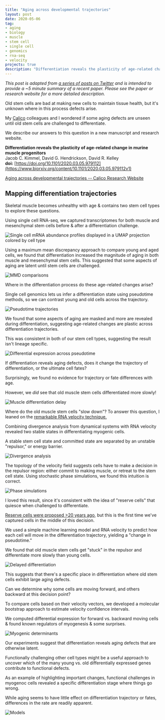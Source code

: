 ```yaml
---
title: "Aging across developmental trajectories"
layout: post
date: 2020-05-06
tag:
- aging
- biology
- muscle
- stem cell
- single cell
- genomics
- rna-seq
- velocity
projects: true
description: "Differentiation reveals the plasticity of age-related change in murine muscle progenitors"
---
```


*This post is adapted from [a series of posts on Twitter](https://twitter.com/jacobkimmel/status/1236098664147202048) and is intended to provide a ~5 minute summary of a recent paper. Please see the paper or research website for a more detailed description.*

Old stem cells are bad at making new cells to maintain tissue health, but it's unknown where in this process defects arise.

My [Calico](http://calicolabs.com) colleagues and I wondered if some aging defects are unseen until old stem cells are challenged to differentiate.

We describe our answers to this question in a new manuscript and research website.

**Differentiation reveals the plasticity of age-related change in murine muscle progenitors**  
Jacob C. Kimmel, David G. Hendrickson, David R. Kelley  
**doi:** [https://doi.org/10.1101/2020.03.05.979112](https://www.biorxiv.org/content/10.1101/2020.03.05.979112v1)

[Aging across developmental trajectories -- Calico Research Website](https://myo.research.calicolabs.com/)

## Mapping differentiation trajectories

Skeletal muscle becomes unhealthy with age & contains two stem cell types to explore these questions.

Using single cell RNA-seq, we captured transcriptomes for both muscle and mesenchymal stem cells before & after a differentiation challenge.

![Single cell mRNA abundance profiles displayed in a UMAP projection colored by cell type]({{site.url}}/assets/images/myoage/web_maca_cell_types.png)

Using a maximum mean discrepancy approach to compare young and aged cells, we found that differentiation increased the magnitude of aging in both muscle and mesenchymal stem cells.
This suggested that some aspects of aging are latent until stem cells are challenged.

![MMD comparisons]({{site.url}}/assets/images/myoage/web_maca_mmd_only.png)

Where in the differentiation process do these age-related changes arise?

Single cell genomics lets us infer a differentiation state using pseudotime methods, so we can contrast young and old cells across the trajectory.

![Pseudotime trajectories]({{site.url}}/assets/images/myoage/web_maca_trajectories_only.png)

We found that some aspects of aging are masked and more are revealed during differentiation, suggesting age-related changes are plastic across differentiation trajectories.

This was consistent in both of our stem cell types, suggesting the result isn't lineage specific.

![Differential expression across pseudotime]({{site.url}}/assets/images/myoage/web_maca_dex.png)

If differentiation reveals aging defects, does it change the trajectory of differentiation, or the ultimate cell fates?

Surprisingly, we found no evidence for trajectory or fate differences with age.

However, we *did* see that old muscle stem cells differentiated more slowly!

![Muscle differentiation delay]({{site.url}}/assets/images/myoage/web_maca_myogenic_traj.png)

Where do the old muscle stem cells "slow down"?
To answer this question, I leaned on the [remarkable RNA velocity technique.](https://t.co/18jOk2X7DE?amp=1)

Combining divergence analysis from dynamical systems with RNA velocity revealed two stable states in differentiating myogenic cells.

A stable stem cell state and committed state are separated by an unstable "repulsor," or energy barrier.

![Divergence analysis]({{site.url}}/assets/images/myoage/web_maca_velo.png)


The topology of the velocity field suggests cells have to make a decision in the repulsor region: either commit to making muscle, or retreat to the stem cell state.
Using stochastic phase simulations, we found this intuition is correct.

![Phase simulations]({{site.url}}/assets/images/myoage/web_maca_phase_math.png)

I loved this result, since it's consistent with the idea of "reserve cells" that quiesce when challenged to differentiate.

[Reserve cells were proposed >20 years ago](https://t.co/rJ3AixiOmB?amp=1), but this is the first time we've captured cells in the middle of this decision.

We used a simple machine learning model and RNA velocity to predict how each cell will move in the differentiation trajectory, yielding a "change in pseudotime."

We found that old muscle stem cells get "stuck" in the repulsor and differentiate more slowly than young cells.

![Delayed differentiation]({{site.url}}/assets/images/myoage/web_change_in_pseudotime.png)

This suggests that there's a specific place in differentiation where old stem cells exhibit large aging defects.

Can we determine why some cells are moving forward, and others backward at this decision point?

To compare cells based on their velocity vectors, we developed a molecular bootstrap approach to estimate velocity confidence intervals.

We computed differential expression for forward vs. backward moving cells & found known regulators of myogenesis & some surprises.

![Myogenic determinants]({{site.url}}/assets/images/myoage/web_maca_vdex.png)

Our experiments suggest that differentiation reveals aging defects that are otherwise latent.

Functionally challenging other cell types might be a useful approach to uncover which of the many young vs. old differentially expressed genes contribute to functional defects.

As an example of highlighting important changes, functional challenges in myogenoc cells revealed a specific differentiation stage where things go wrong.

While aging seems to have little effect on differentiation trajectory or fates, differences in the rate are readily apparent.

![Models]({{site.url}}/assets/images/myoage/web_maca_models.png)
